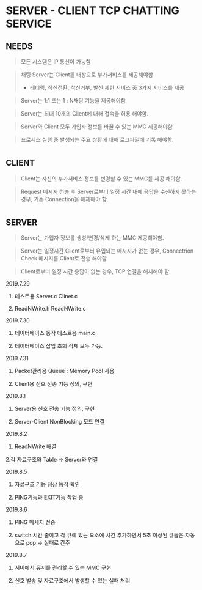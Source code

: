 # **SERVER** - **CLIENT** TCP CHATTING SERVICE

## **NEEDS**

> 모든 시스템은 IP 통신이 가능함

> 채팅 Server는 Client를 대상으로 부가서비스를 제공해야함
> - 레터링, 착신전환, 착신거부, 발신 제한 서비스 중 3가지 서비스를 제공

> Server는 1:1 또는 1 : N채팅 기능을 제공해야함

> Server는 최대 10개의 Client에 대해 접속을 허용 해야함.

> Server와 Client 모두 가입자 정보를 바꿀 수 있는 MMC 제공해야함

> 프로세스 실행 중 발생되는 주요 상황에 대해 로그파일에 기록 해야함.
#
## **CLIENT**
 > Client는 자신의 부가서비스 정보를 변경할 수 있는 MMC를 제공 해야함.

 > Request 메시지 전송 후 Server로부터 일정 시간 내에 응답을 수신하지 못하는 경우, 기존 Connection을 해제해야 함.
#
## **SERVER**
> Server는 가입자 정보를 생성/변경/삭제 하는 MMC 제공해야함.

> Server는 일정시간 Client로부터 유입되는 메시지가 없는 경우, Connectrion Check 메시지를 Client로 전송 해야함

> Client로부터 일정 시간 응답이 없는 경우, TCP 연결을 해제해야 함


2019.7.29
1. 테스트용 Server.c Clinet.c

2. ReadNWrite.h ReadNWrite.c

2019.7.30
1. 데이터베이스 동작 테스트용 main.c

2. 데이터베이스 삽입 조회 삭제 모두 가능.

2019.7.31
1. Packet관리용 Queue : Memory Pool 사용

2. Client용 신호 전송 기능 정의, 구현

2019.8.1
1. Server용 신호 전송 기능 정의, 구현

2. Server-Client NonBlocking 모드 연결

2019.8.2
1. ReadNWrite 해결

2.각 자료구조와 Table -> Server와 연결

2019.8.5
1. 자료구조 기능 정상 동작 확인

2. PING기능과 EXIT기능 작업 중

2019.8.6
1. PING 메세지 전송

2. switch 시간 줄이고 각 큐에 있는 요소에 시간 추가하면서 5초 이상된 큐들은 자동으로 pop -> 실패로 간주

2019.8.7
1. 서버에서 유저를 관리할 수 있는 MMC 구현

2. 신호 발송 및 자료구조에서 발생할 수 있는 실패 처리
